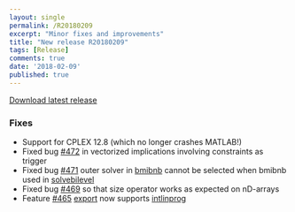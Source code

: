 ```yaml
---
layout: single
permalink: /R20180209
excerpt: "Minor fixes and improvements"
title: "New release R20180209"
tags: [Release]
comments: true
date: '2018-02-09'
published: true
---
```


[Download latest release](/download)

### Fixes

* Support for CPLEX 12.8 (which no longer crashes MATLAB!)
* Fixed bug [#472](github.com/yalmip/YALMIP/issues/472) in vectorized implications involving constraints as trigger
* Fixed bug [#471](github.com/yalmip/YALMIP/issues/471) outer solver in [bmibnb](yalmip.github.io/solver/bmibnb/) cannot be selected when bmibnb used in [solvebilevel](yalmip.github.io/command/solvebilevel/)
* Fixed bug [#469](github.com/yalmip/YALMIP/issues/469) so that size operator works as expected on nD-arrays
* Feature [#465](github.com/yalmip/YALMIP/issues/465) [export](yalmip.github.io/command/export/) now supports [intlinprog](yalmip.github.io/solver/intlinprog/)











